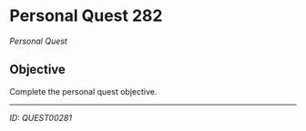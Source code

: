 # Personal Quest 282

*Personal Quest*

## Objective
Complete the personal quest objective.

---
*ID: QUEST00281*